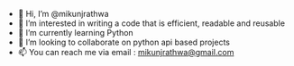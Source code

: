 - 👋 Hi, I’m @mikunjrathwa
- 👀 I’m interested in writing a code that is efficient, readable and reusable
- 🌱 I’m currently learning Python
- 💞️ I’m looking to collaborate on python api based projects
- 📫 You can reach me via email : mikunjrathwa@gmail.com

<!---
mikunjrathwa/mikunjrathwa is a ✨ special ✨ repository because its `README.md` (this file) appears on your GitHub profile.
You can click the Preview link to take a look at your changes.
--->
